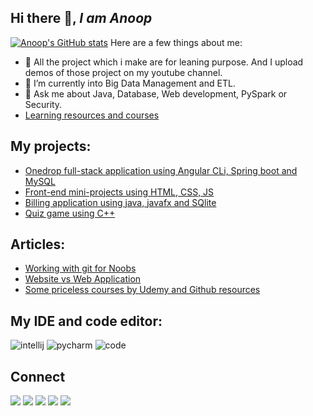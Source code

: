 ## Hi there 👋, *I am Anoop*
[![Anoop's GitHub stats](https://github-readme-stats.vercel.app/api?username=aps08)](https://github.com/aps08/github-readme-stats)
Here are a few things about me:

- 🔭 All the project which i make are for leaning purpose. And I upload demos of those project on my youtube channel.
- 🌱 I’m currently into Big Data Management and ETL.
- 💬 Ask me about Java, Database, Web development, PySpark or Security.
- [Learning resources and courses](https://aps08.medium.com/some-priceless-courses-by-udemy-and-github-resources-b0f8b57f5dd1)

## My projects:
 - [Onedrop full-stack application using Angular CLi, Spring boot and MySQL](https://github.com/aps08/onedrop)
 - [Front-end mini-projects using HTML, CSS, JS](https://github.com/aps08/web-development)
 - [Billing application using java, javafx and SQlite](https://github.com/aps08/java-Billing-application)
 - [Quiz game using C++](https://github.com/aps08/quiz-game)


## Articles:

 - [Working with git for Noobs](https://aps08.medium.com/working-with-git-for-noobs-fe07222deca7)
 - [Website vs Web Application](https://aps08.medium.com/website-vs-web-application-975151803f78)
 - [Some priceless courses by Udemy and Github resources](https://aps08.medium.com/some-priceless-courses-by-udemy-and-github-resources-b0f8b57f5dd1)
 
 
 ## My IDE and code editor:
  ![intellij](https://img.shields.io/badge/IntelliJIDEA-000000.svg?style=for-the-badge&logo=intellij-idea&logoColor=white)
  ![pycharm](https://img.shields.io/badge/pycharm-143?style=for-the-badge&logo=pycharm&logoColor=black&color=black&labelColor=green)
  ![code](	https://img.shields.io/badge/Visual_Studio_Code-0078D4?style=for-the-badge&logo=visual%20studio%20code&logoColor=white)
 
 ## Connect
<p>
 
 [![](https://img.shields.io/badge/Twitter-1DA1F2?style=for-the-badge&logo=twitter&logoColor=white)](https://twitter.com/aps08__)
 [![](https://img.shields.io/badge/Medium-12100E?style=for-the-badge&logo=medium&logoColor=white)](https://medium.com/@aps08)
 [![](https://img.shields.io/badge/LinkedIn-0077B5?style=for-the-badge&logo=linkedin&logoColor=white)](https://www.linkedin.com/in/aps08)
 [![](https://img.shields.io/badge/GitHub-100000?style=for-the-badge&logo=github&logoColor=white)](https://github.com/aps08)
 [![](https://img.shields.io/badge/YouTube-FF0000?style=for-the-badge&logo=youtube&logoColor=white)](https://www.youtube.com/channel/UC8biJQnoqm1s2FZ8LK90baA)
</p>
